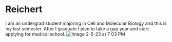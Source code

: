 # Reichert
I am an undergrad student majoring in Cell and Molecular Biology and this is my last semester. After I graduate I plan to take a gap year and start applying for medical school. 
![Image 2-5-23 at 7 03 PM](https://user-images.githubusercontent.com/124097566/216874191-63ef83d5-86ee-4078-94b2-d01b1ad4b55a.jpg)
